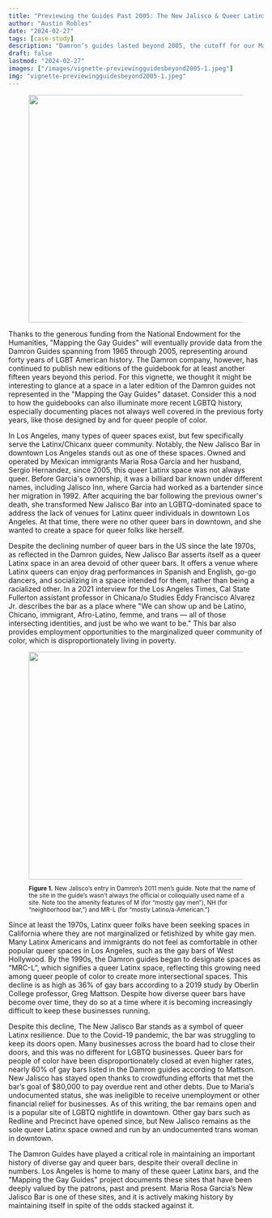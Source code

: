 ```yaml
---
title: "Previewing the Guides Past 2005: The New Jalisco & Queer Latinx Resilience"
author: "Austin Robles"
date: "2024-02-27"
tags: [case-study]
description: "Damron’s guides lasted beyond 2005, the cutoff for our Mapping the Gay Guides project. However, later guides and their included sites hold important stories. CSUF GRA Austin Robes explores LA’s New Jalisco Bar. How did this space become a symbol of queer Latinx resilience?"
draft: false
lastmod: "2024-02-27"
images: ["/images/vignette-previewingguidesbeyond2005-1.jpeg"]
img: "vignette-previewingguidesbeyond2005-1.jpeg"
---
```


<figure>
<img src="/images/vignette-previewingguidesbeyond2005-1.jpeg" class="image-right" style="width: 450px;">
</figure>
Thanks to the generous funding from the National Endowment for the Humanities, "Mapping the Gay Guides" will eventually provide data from the Damron Guides spanning from 1965 through 2005, representing around forty years of LGBT American history. The Damron company, however, has continued to publish new editions of the guidebook for at least another fifteen years beyond this period. For this vignette, we thought it might be interesting to glance at a space in a later edition of the Damron guides not represented in the "Mapping the Gay Guides" dataset. Consider this a nod to how the guidebooks can also illuminate more recent LGBTQ history, especially documenting places not always well covered in the previous forty years, like those designed by and for queer people of color.

In Los Angeles, many types of queer spaces exist, but few specifically serve the Latinx/Chicanx queer community. Notably, the New Jalisco Bar in downtown Los Angeles stands out as one of these spaces. Owned and operated by Mexican immigrants Maria Rosa Garcia and her husband, Sergio Hernandez, since 2005, this queer Latinx space was not always queer. Before Garcia's ownership, it was a billiard bar known under different names, including Jalisco Inn, where Garcia had worked as a bartender since her migration in 1992. After acquiring the bar following the previous owner's death, she transformed New Jalisco Bar into an LGBTQ-dominated space to address the lack of venues for Latinx queer individuals in downtown Los Angeles. At that time, there were no other queer bars in downtown, and she wanted to create a space for queer folks like herself.

Despite the declining number of queer bars in the US since the late 1970s, as reflected in the Damron guides, New Jalisco Bar asserts itself as a queer Latinx space in an area devoid of other queer bars. It offers a venue where Latinx queers can enjoy drag performances in Spanish and English, go-go dancers, and socializing in a space intended for them, rather than being a racialized other. In a 2021 interview for the Los Angeles Times, Cal State Fullerton assistant professor in Chicana/o Studies Eddy Francisco Alvarez Jr. describes the bar as a place where "We can show up and be Latino, Chicano, immigrant, Afro-Latino, femme, and trans — all of those intersecting identities, and just be who we want to be." This bar also provides employment opportunities to the marginalized queer community of color, which is disproportionately living in poverty.

<figure>
<img src="/images/vignette-previewingguidesbeyond2005-2.jpg" class="image-left" style="width: 450px;">
<figcaption class="caption-left alert-secondary" role="alert" style="width:450px;"><small><p><b>Figure 1.</b> New Jalisco’s entry in Damron’s 2011 men’s guide. Note that the name of the site in the guide’s wasn’t always the official or colloquially used name of a site. Note too the amenity features of M (for “mostly gay men”), NH (for “neighborhood bar,”) and MR-L (for “mostly Latino/a-American.”)</p></small></figcaption>
</figure>

Since at least the 1970s, Latinx queer folks have been seeking spaces in California where they are not marginalized or fetishized by white gay men. Many Latinx Americans and immigrants do not feel as comfortable in other popular queer spaces in Los Angeles, such as the gay bars of West Hollywood. By the 1990s, the Damron guides began to designate spaces as “MRC-L”, which signifies a queer Latinx space, reflecting this growing need among queer people of color to create more intersectional spaces. This decline is as high as 36% of gay bars according to a 2019 study by Oberlin College professor, Greg Mattson. Despite how diverse queer bars have become over time, they do so at a time where it is becoming increasingly difficult to keep these businesses running.

Despite this decline, The New Jalisco Bar stands as a symbol of queer Latinx resilience. Due to the Covid-19 pandemic, the bar was struggling to keep its doors open. Many businesses across the board had to close their doors, and this was no different for LGBTQ businesses. Queer bars for people of color have been disproportionately closed at even higher rates, nearly 60% of gay bars listed in the Damron guides according to Mattson. New Jalisco has stayed open thanks to crowdfunding efforts that met the bar’s goal of $80,000 to pay overdue rent and other debts. Due to Maria’s undocumented status, she was ineligible to receive unemployment or other financial relief for businesses. As of this writing, the bar remains open and is a popular site of LGBTQ nightlife in downtown. Other gay bars such as Redline and Precinct have opened since, but New Jalisco remains as the sole queer Latinx space owned and run by an undocumented trans woman in downtown.

The Damron Guides have played a critical role in maintaining an important history of diverse gay and queer bars, despite their overall decline in numbers. Los Angeles is home to many of these queer Latinx bars, and the "Mapping the Gay Guides" project documents these sites that have been deeply valued by the patrons, past and present. Maria Rosa Garcia’s New Jalisco Bar is one of these sites, and it is actively making history by maintaining itself in spite of the odds stacked against it.

